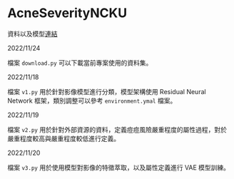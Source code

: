 
# AcneSeverityNCKU

資料以及模型[連結]

2022/11/24

檔案 `download.py` 可以下載當前專案使用的資料集。

2022/11/18

檔案 `v1.py` 用於針對影像模型進行分類，模型架構使用 Residual Neural Network 框架，類別調整可以參考 `environment.ymal` 檔案。

2022/11/19

檔案 `v2.py` 用於針對外部資源的資料，定義痘痘風險嚴重程度的屬性過程，對於嚴重程度較高與嚴重程度較低進行定義。

2022/11/20

檔案 `v3.py` 用於使用模型對影像的特徵萃取，以及屬性定義進行 VAE 模型訓練。


[連結]: https://drive.google.com/drive/folders/1MF7mUerrxCxXUo7TRsYM3QxMRKvekX2z?usp=share_link

<!-- [Model](https://drive.google.com/drive/folders/1MF7mUerrxCxXUo7TRsYM3QxMRKvekX2z?usp=share_link) -->


<!-- PYTHONPATH = './' python script/classification.py -->
<!-- PYTHONPATH = './' python script/classification.py -->
